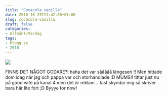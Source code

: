 ```yaml
---
title: "Cocacola vanilla"
date: 2010-10-25T21:42:50+01:00
slug: cocacola-vanilla
draft: false
categories:
- Allmänt/Vardag
tags:
- blogg.se
- 2010
---
```

![](/assets/images/blogg.se/2005-coca-cola-vanilla_113956093.jpg)  
  
  
FINNS DET NÅGOT GODARE?! haha det var sååååå längesen !! Men hittade dom idag när jag och pappa var och storhandlade :D MUMS!! tittar just nu på good wife på kanal 4 men det är reklam ...fast skyndar mig så skriver bara här lite fort ;D Byyye for now!